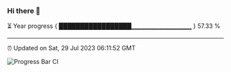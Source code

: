 ### Hi there 👋

⏳ Year progress { █████████████████▁▁▁▁▁▁▁▁▁▁▁▁▁ } 57.33 %

---

⏰ Updated on Sat, 29 Jul 2023 06:11:52 GMT

![Progress Bar CI](https://github.com/liununu/liununu/workflows/Progress%20Bar%20CI/badge.svg)
